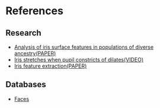 # References
## Research

* [Analysis of iris surface features in populations of diverse ancestry(PAPER)](https://royalsocietypublishing.org/doi/10.1098/rsos.150424)
* [Iris stretches when pupil constricts of dilates(VIDEO)](https://youtu.be/EjIbmQsWtqc)
* [Iris feature extraction(PAPER)](https://www.iiste.org/Journals/index.php/CEIS/article/viewFile/7019/7169)


## Databases
* [Faces](https://www.kaggle.com/ashwingupta3012/human-faces)
